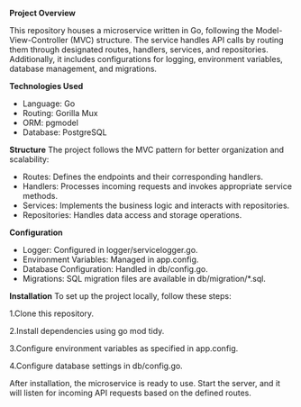 
**Project Overview**

This repository houses a microservice written in Go, following the Model-View-Controller (MVC) structure. The service handles API calls by routing them through designated routes, handlers, services, and repositories. Additionally, it includes configurations for logging, environment variables, database management, and migrations.

**Technologies Used**
- Language: Go
- Routing: Gorilla Mux
- ORM: pgmodel
- Database: PostgreSQL

**Structure**
The project follows the MVC pattern for better organization and scalability:

- Routes: Defines the endpoints and their corresponding handlers.
- Handlers: Processes incoming requests and invokes appropriate service methods.
- Services: Implements the business logic and interacts with repositories.
- Repositories: Handles data access and storage operations.

**Configuration**

- Logger: Configured in logger/servicelogger.go.
- Environment Variables: Managed in app.config.
- Database Configuration: Handled in db/config.go.
- Migrations: SQL migration files are available in db/migration/*.sql.

**Installation**
To set up the project locally, follow these steps:

  1.Clone this repository.
  
  2.Install dependencies using go mod tidy.
  
  3.Configure environment variables as specified in app.config.
  
  4.Configure database settings in db/config.go.

After installation, the microservice is ready to use. Start the server, and it will listen for incoming API requests based on the defined routes.
